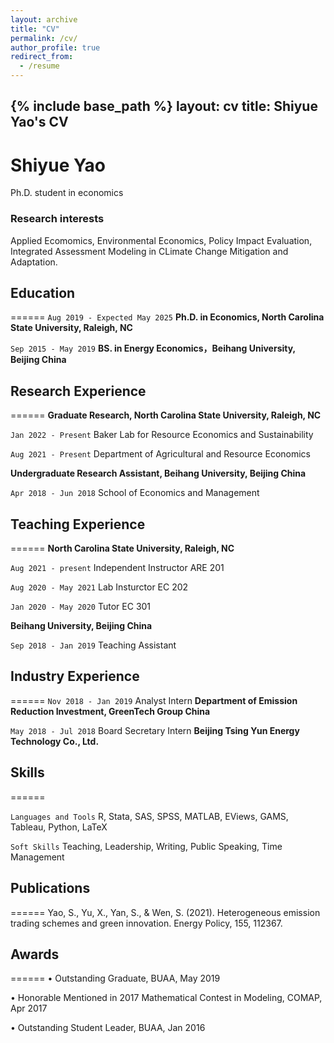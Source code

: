 ```yaml
---
layout: archive
title: "CV"
permalink: /cv/
author_profile: true
redirect_from:
  - /resume
---
```


{% include base_path %}
layout: cv
title: Shiyue Yao's CV
---
# Shiyue Yao
Ph.D. student in economics 

### Research interests
Applied Ecomomics, Environmental Economics, Policy Impact Evaluation, Integrated Assessment Modeling in CLimate Change Mitigation and Adaptation.


## Education
======
`Aug 2019 - Expected May 2025`
__Ph.D. in Economics, North Carolina State University, Raleigh, NC__

`Sep 2015 - May 2019`
__BS. in Energy Economics，Beihang University, Beijing China__


## Research Experience
======
__Graduate Research, North Carolina State University, Raleigh, NC__

`Jan 2022 - Present` Baker Lab for Resource Economics and Sustainability 

`Aug 2021 - Present` Department of Agricultural and Resource Economics


__Undergraduate Research Assistant, Beihang University, Beijing China__

`Apr 2018 - Jun 2018` School of Economics and Management

## Teaching Experience
======
__North Carolina State University, Raleigh, NC__

`Aug 2021 - present` Independent Instructor ARE 201 

`Aug 2020 - May 2021` Lab Insturctor EC 202

`Jan 2020 - May 2020` Tutor EC 301

__Beihang University, Beijing China__

`Sep 2018 - Jan 2019` Teaching Assistant 


## Industry Experience
======
`Nov 2018 - Jan 2019` Analyst Intern __Department of Emission Reduction Investment, GreenTech Group China__

`May 2018 - Jul 2018` Board Secretary Intern __Beijing Tsing Yun Energy Technology Co., Ltd.__

## Skills
======

`Languages and Tools` R, Stata, SAS, SPSS, MATLAB, EViews, GAMS, Tableau, Python, LaTeX

`Soft Skills` Teaching, Leadership, Writing, Public Speaking, Time Management


## Publications
======
Yao, S., Yu, X., Yan, S., & Wen, S. (2021). Heterogeneous emission trading schemes and green innovation.
Energy Policy, 155, 112367.

## Awards
======
• Outstanding Graduate, BUAA, May 2019

• Honorable Mentioned in 2017 Mathematical Contest in Modeling, COMAP, Apr 2017

• Outstanding Student Leader, BUAA, Jan 2016

<!-- ### Footer

Last updated: June 2022 -->


